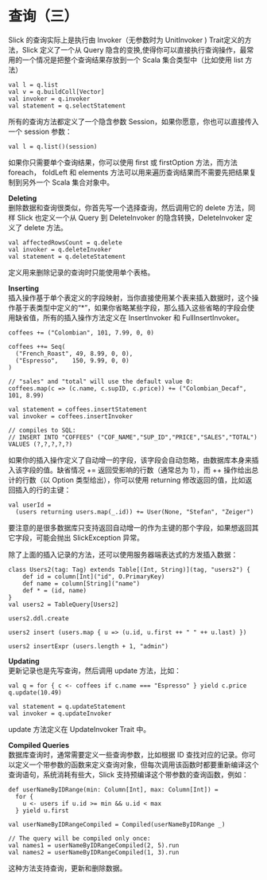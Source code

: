 # 查询（三）
Slick 的查询实际上是执行由 Invoker（无参数时为 UnitInvoker ) Trait定义的方法，Slick 定义了一个从 Query 隐含的变换,使得你可以直接执行查询操作，最常用的一个情况是把整个查询结果存放到一个 Scala 集合类型中（比如使用 list 方法）
```
val l = q.list
val v = q.buildColl[Vector]
val invoker = q.invoker
val statement = q.selectStatement
```
所有的查询方法都定义了一个隐含参数 Session，如果你愿意，你也可以直接传入一个 session 参数：
```
val l = q.list()(session)
```
如果你只需要单个查询结果，你可以使用 first 或 firstOption 方法，而方法 foreach， foldLeft 和 elements 方法可以用来遍历查询结果而不需要先把结果复制到另外一个 Scala 集合对象中。

**Deleting**  
删除数据和查询很类似，你首先写一个选择查询，然后调用它的 delete 方法，同样 Slick 也定义一个从 Query 到 DeleteInvoker 的隐含转换，DeleteInvoker 定义了 delete 方法。
```
val affectedRowsCount = q.delete
val invoker = q.deleteInvoker
val statement = q.deleteStatement
```
定义用来删除记录的查询时只能使用单个表格。

**Inserting**  
插入操作基于单个表定义的字段映射，当你直接使用某个表来插入数据时，这个操作基于表类型中定义的“*”，如果你省略某些字段，那么插入这些省略的字段会使用缺省值，所有的插入操作方法定义在 InsertInvoker 和 FullInsertInvoker。
```
coffees += ("Colombian", 101, 7.99, 0, 0)

coffees ++= Seq(
  ("French_Roast", 49, 8.99, 0, 0),
  ("Espresso",    150, 9.99, 0, 0)
)

// "sales" and "total" will use the default value 0:
coffees.map(c => (c.name, c.supID, c.price)) += ("Colombian_Decaf", 101, 8.99)

val statement = coffees.insertStatement
val invoker = coffees.insertInvoker

// compiles to SQL:
// INSERT INTO "COFFEES" ("COF_NAME","SUP_ID","PRICE","SALES","TOTAL") VALUES (?,?,?,?,?)
```
如果你的插入操作定义了自动增一的字段，该字段会自动忽略，由数据库本身来插入该字段的值。缺省情况 += 返回受影响的行数（通常总为 1），而 ++ 操作给出总计的行数（以 Option 类型给出），你可以使用 returning 修改返回的值，比如返回插入的行的主键：
```
val userId =
  (users returning users.map(_.id)) += User(None, "Stefan", "Zeiger")
```
要注意的是很多数据库只支持返回自动增一的作为主键的那个字段，如果想返回其它字段，可能会抛出 SlickException 异常。

除了上面的插入记录的方法，还可以使用服务器端表达式的方发插入数据： 
```
class Users2(tag: Tag) extends Table[(Int, String)](tag, "users2") {
    def id = column[Int]("id", O.PrimaryKey)
    def name = column[String]("name")
    def * = (id, name)
}
val users2 = TableQuery[Users2]

users2.ddl.create

users2 insert (users.map { u => (u.id, u.first ++ " " ++ u.last) })

users2 insertExpr (users.length + 1, "admin")
```
**Updating**  
更新记录也是先写查询，然后调用 update 方法，比如：
```
val q = for { c <- coffees if c.name === "Espresso" } yield c.price
q.update(10.49)

val statement = q.updateStatement
val invoker = q.updateInvoker
```
update 方法定义在 UpdateInvoker Trait 中。

**Compiled Queries**  
数据库查询时，通常需要定义一些查询参数，比如根据 ID 查找对应的记录。你可以定义一个带参数的函数来定义查询对象，但每次调用该函数时都要重新编译这个查询语句，系统消耗有些大，Slick 支持预编译这个带参数的查询函数，例如：
```
def userNameByIDRange(min: Column[Int], max: Column[Int]) =
  for {
    u <- users if u.id >= min && u.id < max
  } yield u.first

val userNameByIDRangeCompiled = Compiled(userNameByIDRange _)

// The query will be compiled only once:
val names1 = userNameByIDRangeCompiled(2, 5).run
val names2 = userNameByIDRangeCompiled(1, 3).run
```
这种方法支持查询，更新和删除数据。